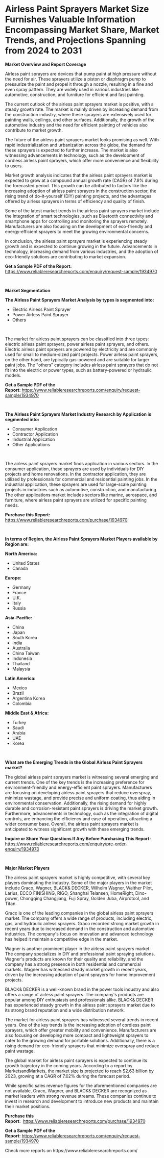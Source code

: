<p><h1>Airless Paint Sprayers Market Size Furnishes Valuable Information Encompassing Market Share, Market Trends, and Projections Spanning from 2024 to 2031</h1></p><p><strong>Market Overview and Report Coverage</strong></p>
<p><p>Airless paint sprayers are devices that pump paint at high pressure without the need for air. These sprayers utilize a piston or diaphragm pump to pressurize the paint and propel it through a nozzle, resulting in a fine and even spray pattern. They are widely used in various industries like automotive, construction, and furniture for efficient and fast painting.</p><p>The current outlook of the airless paint sprayers market is positive, with a steady growth rate. The market is mainly driven by increasing demand from the construction industry, where these sprayers are extensively used for painting walls, ceilings, and other surfaces. Additionally, the growth of the automotive industry and the need for efficient painting of vehicles also contribute to market growth.</p><p>The future of the airless paint sprayers market looks promising as well. With rapid industrialization and urbanization across the globe, the demand for these sprayers is expected to further increase. The market is also witnessing advancements in technology, such as the development of cordless airless paint sprayers, which offer more convenience and flexibility to users.</p><p>Market growth analysis indicates that the airless paint sprayers market is expected to grow at a compound annual growth rate (CAGR) of 7.9% during the forecasted period. This growth can be attributed to factors like the increasing adoption of airless paint sprayers in the construction sector, the rising trend of do-it-yourself (DIY) painting projects, and the advantages offered by airless sprayers in terms of efficiency and quality of finish.</p><p>Some of the latest market trends in the airless paint sprayers market include the integration of smart technologies, such as Bluetooth connectivity and smartphone apps for controlling and monitoring the sprayers remotely. Manufacturers are also focusing on the development of eco-friendly and energy-efficient sprayers to meet the growing environmental concerns.</p><p>In conclusion, the airless paint sprayers market is experiencing steady growth and is expected to continue growing in the future. Advancements in technology, increasing demand from various industries, and the adoption of eco-friendly solutions are contributing to market expansion.</p></p>
<p><strong>Get a Sample PDF of the Report:</strong> <a href="https://www.reliableresearchreports.com/enquiry/request-sample/1934970">https://www.reliableresearchreports.com/enquiry/request-sample/1934970</a></p>
<p>&nbsp;</p>
<p><strong>Market Segmentation</strong></p>
<p><strong>The Airless Paint Sprayers Market Analysis by types is segmented into:</strong></p>
<p><ul><li>Electric Airless Paint Sprayer</li><li>Power Airless Paint Sprayer</li><li>Others</li></ul></p>
<p>&nbsp;</p>
<p><p>The market for airless paint sprayers can be classified into three types: electric airless paint sprayers, power airless paint sprayers, and others. Electric airless paint sprayers are powered by electricity and are commonly used for small to medium-sized paint projects. Power airless paint sprayers, on the other hand, are typically gas-powered and are suitable for larger paint jobs. The "others" category includes airless paint sprayers that do not fit into the electric or power types, such as battery-powered or hydraulic models.</p></p>
<p><strong>Get a Sample PDF of the Report:</strong>&nbsp;<a href="https://www.reliableresearchreports.com/enquiry/request-sample/1934970">https://www.reliableresearchreports.com/enquiry/request-sample/1934970</a></p>
<p>&nbsp;</p>
<p><strong>The Airless Paint Sprayers Market Industry Research by Application is segmented into:</strong></p>
<p><ul><li>Consumer Application</li><li>Contractor Application</li><li>Industrial Application</li><li>Other Applications</li></ul></p>
<p>&nbsp;</p>
<p><p>The airless paint sprayers market finds application in various sectors. In the consumer application, these sprayers are used by individuals for DIY projects and home renovations. In the contractor application, they are utilized by professionals for commercial and residential painting jobs. In the industrial application, these sprayers are used for large-scale painting projects in industries such as automotive, construction, and manufacturing. The other applications market includes sectors like marine, aerospace, and furniture, where airless paint sprayers are utilized for specific painting needs.</p></p>
<p><strong>Purchase this Report:</strong>&nbsp; <a href="https://www.reliableresearchreports.com/purchase/1934970">https://www.reliableresearchreports.com/purchase/1934970</a></p>
<p>&nbsp;</p>
<p><strong>In terms of Region, the Airless Paint Sprayers Market Players available by Region are:</strong></p>
<p>
    <p> <strong> North America: </strong>
        <ul>
            <li>United States</li>
            <li>Canada</li>
        </ul>
        </p> 
    <p> <strong> Europe: </strong>
        <ul>
            <li>Germany</li>
            <li>France</li>
            <li>U.K.</li>
            <li>Italy</li>
            <li>Russia</li>
        </ul>
        </p> 
    <p> <strong> Asia-Pacific: </strong>
        <ul>
            <li>China</li>
            <li>Japan</li>
            <li>South Korea</li>
            <li>India</li>
            <li>Australia</li>
            <li>China Taiwan</li>
            <li>Indonesia</li>
            <li>Thailand</li>
            <li>Malaysia</li>
        </ul>
        </p> 
    <p> <strong> Latin America: </strong>
        <ul>
            <li>Mexico</li>
            <li>Brazil</li>
            <li>Argentina Korea</li>
            <li>Colombia</li>
        </ul>
        </p> 
    <p> <strong> Middle East & Africa: </strong>
        <ul>
            <li>Turkey</li>
            <li>Saudi</li>
            <li>Arabia</li>
            <li>UAE</li>
            <li>Korea</li>
        </ul>
    </p>
    </p>
<p>&nbsp;</p>
<p><strong>What are the Emerging Trends in the Global Airless Paint Sprayers market?</strong></p>
<p><p>The global airless paint sprayers market is witnessing several emerging and current trends. One of the key trends is the increasing preference for environment-friendly and energy-efficient paint sprayers. Manufacturers are focusing on developing airless paint sprayers that reduce overspray, minimize wastage, and provide precise and uniform coating, thus aiding in environmental conservation. Additionally, the rising demand for highly durable and corrosion-resistant paint sprayers is driving the market growth. Furthermore, advancements in technology, such as the integration of digital controls, are enhancing the efficiency and ease of operation, attracting a wider consumer base. Overall, the airless paint sprayers market is anticipated to witness significant growth with these emerging trends.</p></p>
<p><strong>Inquire or Share Your Questions If Any Before Purchasing This Report</strong>- <a href="https://www.reliableresearchreports.com/enquiry/pre-order-enquiry/1934970">https://www.reliableresearchreports.com/enquiry/pre-order-enquiry/1934970</a></p>
<p>&nbsp;</p>
<p><strong>Major Market Players</strong></p>
<p><p>The airless paint sprayers market is highly competitive, with several key players dominating the industry. Some of the major players in the market include Graco, Wagner, BLACK& DECKER, Wilhelm Wagner, Walther Pilot, Larius, ECCO FINISHING, RIGO, Shanghai Telansen, HomeRight, Dino-power, Chongqing Changjiang, Fuji Spray, Golden Juba, Airprotool, and Titan.</p><p>Graco is one of the leading companies in the global airless paint sprayers market. The company offers a wide range of products, including electric, gas, and hydraulic airless sprayers. Graco recorded strong market growth in recent years due to increased demand in the construction and automotive industries. The company's focus on innovation and advanced technology has helped it maintain a competitive edge in the market.</p><p>Wagner is another prominent player in the airless paint sprayers market. The company specializes in DIY and professional paint spraying solutions. Wagner's products are known for their quality and reliability, and the company has a strong presence in both residential and commercial markets. Wagner has witnessed steady market growth in recent years, driven by the increasing adoption of paint sprayers for home improvement projects.</p><p>BLACK& DECKER is a well-known brand in the power tools industry and also offers a range of airless paint sprayers. The company's products are popular among DIY enthusiasts and professionals alike. BLACK& DECKER has experienced steady growth in the airless paint sprayers market due to its strong brand reputation and a wide distribution network.</p><p>The market for airless paint sprayers has witnessed several trends in recent years. One of the key trends is the increasing adoption of cordless paint sprayers, which offer greater mobility and convenience. Manufacturers are also focusing on developing more compact and lightweight sprayers to cater to the growing demand for portable solutions. Additionally, there is a rising demand for eco-friendly sprayers that minimize overspray and reduce paint wastage.</p><p>The global market for airless paint sprayers is expected to continue its growth trajectory in the coming years. According to a report by MarketsandMarkets, the market size is projected to reach $2.63 billion by 2023, growing at a CAGR of 7.02% during the forecast period.</p><p>While specific sales revenue figures for the aforementioned companies are not available, Graco, Wagner, and BLACK& DECKER are recognized as market leaders with strong revenue streams. These companies continue to invest in research and development to introduce new products and maintain their market positions.</p></p>
<p><strong>Purchase this Report:</strong>&nbsp;&nbsp;<a href="https://www.reliableresearchreports.com/purchase/1934970">https://www.reliableresearchreports.com/purchase/1934970</a></p>
<p></p>
<p><strong>Get a Sample PDF of the Report:</strong>&nbsp;<a href="https://www.reliableresearchreports.com/enquiry/request-sample/1934970">https://www.reliableresearchreports.com/enquiry/request-sample/1934970</a></p>
<p>Check more reports on https://www.reliableresearchreports.com/</p>
